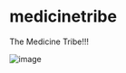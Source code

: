# medicinetribe
The Medicine Tribe!!!

![image](https://user-images.githubusercontent.com/37987346/90844316-a1762a80-e331-11ea-8403-2ff6f3f0e49f.png)
